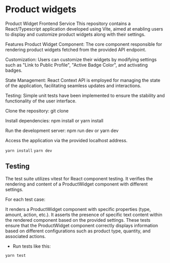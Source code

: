 # Product widgets



Product Widget Frontend Service
This repository contains a React/Typescript application developed using Vite, aimed at enabling users to display and customize product widgets along with their settings.

Features
Product Widget Component: The core component responsible for rendering product widgets fetched from the provided API endpoint.

Customization: Users can customize their widgets by modifying settings such as "Link to Public Profile", "Active Badge Color", and activating badges.

State Management: React Context API is employed for managing the state of the application, facilitating seamless updates and interactions.

Testing: Simple unit tests have been implemented to ensure the stability and functionality of the user interface.

Clone the repository: git clone <repository-url>

Install dependencies: npm install or yarn install

Run the development server: npm run dev or yarn dev

Access the application via the provided localhost address.

```yarn install```
```yarn dev```


## Testing

The test suite utilizes vitest for React component testing. It verifies the rendering and content of a ProductWidget component with different settings.

For each test case:

It renders a ProductWidget component with specific properties (type, amount, action, etc.).
It asserts the presence of specific text content within the rendered component based on the provided settings.
These tests ensure that the ProductWidget component correctly displays information based on different configurations such as product type, quantity, and associated actions.

- Run tests like this:

```
yarn test
```

